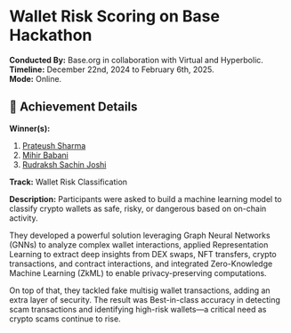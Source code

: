 # Wallet Risk Scoring on Base Hackathon

**Conducted By:** Base.org in collaboration with Virtual and Hyperbolic.
**Timeline:** December 22nd, 2024 to February 6th, 2025.  
**Mode:** Online.

## 🏅 Achievement Details
**Winner(s):**   
1. [Prateush Sharma](https://www.linkedin.com/in/prateushsharma/)   
2. [Mihir Babani](https://www.linkedin.com/in/mihir-babani-2137a7205/)                                          
3. [Rudraksh Sachin Joshi](https://www.linkedin.com/in/rudraksh-sachin-joshi-75554b202/)


**Track:** Wallet Risk Classification

**Description:** Participants were asked to build a machine learning model to classify crypto wallets as safe, risky, or dangerous based on on-chain activity.

They developed a powerful solution leveraging Graph Neural Networks (GNNs) to analyze complex wallet interactions, applied Representation Learning to extract deep insights from DEX swaps, NFT transfers, crypto transactions, and contract interactions, and integrated Zero-Knowledge Machine Learning (ZkML) to enable privacy-preserving computations.

On top of that, they tackled fake multisig wallet transactions, adding an extra layer of security. The result was Best-in-class accuracy in detecting scam transactions and identifying high-risk wallets—a critical need as crypto scams continue to rise.
